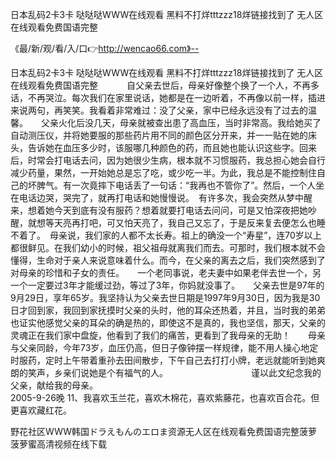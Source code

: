日本乱码2卡3卡
哒哒哒WWW在线观看
黑料不打烊tttzzz18烊链接找到了
无人区在线观看免费国语完整


《最/新/观/看/入/口👉http://wencao66.com》--

日本乱码2卡3卡
哒哒哒WWW在线观看
黑料不打烊tttzzz18烊链接找到了
无人区在线观看免费国语完整
　　　自父亲去世后，母亲好像整个换了一个人，不再多话，不再哭泣。每次我们在家里说话，她都是在一边听着，不再像以前一样，插进来说两句，再笑笑。我看着非常难过：没了父亲，家中已经永远没有了过去的温馨。　　父亲火化后没几天，母亲就被查出患了高血压，当时非常高。我给她买了自动测压仪，并将她要服的那些药片用不同的颜色区分开来，并一一贴在她的床头，告诉她在血压多少时，该服哪几种颜色的药，而且她也能认识这些字。回来后，时常会打电话去问，因为她很少生病，根本就不习惯服药，我总担心她会自行减少药量，果然，一开始她总是忘了吃，或少吃一半。为此，我总是不能控制住自己的坏脾气。有一次竟摔下电话丢了一句话：“我再也不管你了”。然后，一个人坐在电话边哭，哭完了，就再打电话和她慢慢说。　有许多次，我会突然从梦中醒来，想着她今天到底有没有服药？想着就要打电话去问问，可是又怕深夜把她吵醒，就想等天亮再打吧，可又怕天亮了，我自己又忘了，于是反来复去便怎么也睡不着了。　母亲说，我们家的人都不太长寿。祖上的确没一个“寿星”，连70岁以上都很鲜见。在我们幼小的时候，祖父祖母就离我们而去。可那时，我们根本就不会懂得，生命对于亲人来说意味着什么。而今，在父亲的离去之后，我们突然感到了对母亲的珍惜和子女的责任。　　一个老同事说，老夫妻中如果老伴去世一个，另一个一定要过3年才能缓过劲，等过了3年，你妈就没事了。　　父亲去世是97年的9月29日，享年65岁。我坚持认为父亲去世日期是1997年9月30日，因为我是30日才回到家，我回到家抚摸时父亲的头时，他的耳朵还热着，并且，当时我的弟弟也证实他感觉父亲的耳朵的确是热的，即使这不是真的，我也坚信，那天，父亲的灵魂正在我们家中盘旋，他看到了我们的痛苦，更看到了我母亲的无助！　　母亲与父亲同龄，今年73岁，血压仍高，但日子像钟摆一样规律，能不用人操心地定时服药，定时上午带着重孙去田间散步，下午自己去打打小牌，老远就能听到她爽朗的笑声，乡亲们说她是个有福气的人。　　　　　　　　　　谨以此文纪念我的父亲，献给我的母亲。　　　　　　　　　　　　　　　　　　　　　　　　　　　　　　2005-9-26晚
	11、我喜欢玉兰花，喜欢木棉花，喜欢紫藤花，也喜欢百合花。但更喜欢藏红花。





野花社区WWW韩国ドラえもんのエロま资源无人区在线观看免费国语完整菠萝菠萝蜜高清视频在线下载
